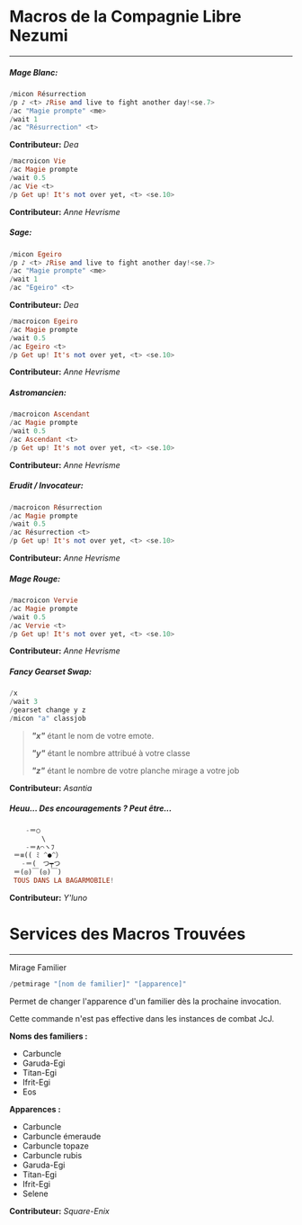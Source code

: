 # Macros de la Compagnie Libre Nezumi

------

##### Mage Blanc:

```haskell
/micon Résurrection
/p ♪ <t> ♪Rise and live to fight another day!<se.7>
/ac "Magie prompte" <me>
/wait 1
/ac "Résurrection" <t>
```

**Contributeur:** *Dea*

```Haskell
/macroicon Vie
/ac Magie prompte
/wait 0.5
/ac Vie <t>
/p Get up! It's not over yet, <t> <se.10>
```

**Contributeur:** *Anne Hevrisme*

##### Sage:

```haskell
/micon Egeiro
/p ♪ <t> ♪Rise and live to fight another day!<se.7>
/ac "Magie prompte" <me>
/wait 1
/ac "Egeiro" <t>
```

**Contributeur:** *Dea*

```haskell
/macroicon Egeiro
/ac Magie prompte
/wait 0.5
/ac Egeiro <t>
/p Get up! It's not over yet, <t> <se.10>
```

**Contributeur:** *Anne Hevrisme*

##### Astromancien:

```haskell
/macroicon Ascendant
/ac Magie prompte
/wait 0.5
/ac Ascendant <t>
/p Get up! It's not over yet, <t> <se.10>
```

**Contributeur:** *Anne Hevrisme*

##### Erudit / Invocateur:

```haskell
/macroicon Résurrection
/ac Magie prompte
/wait 0.5
/ac Résurrection <t>
/p Get up! It's not over yet, <t> <se.10>
```

**Contributeur:** *Anne Hevrisme*

##### Mage Rouge:

```haskell
/macroicon Vervie
/ac Magie prompte
/wait 0.5
/ac Vervie <t>
/p Get up! It's not over yet, <t> <se.10>
```

**Contributeur:** *Anne Hevrisme*

##### Fancy Gearset Swap:

```haskell
/x
/wait 3
/gearset change y z
/micon "a" classjob
```

> ***"x"*** étant le nom de votre emote.
>
> ***"y"*** étant le nombre attribué à votre classe 
>
> ***"z"*** étant le nombre de votre planche mirage a votre job 

**Contributeur:** *Asantia*

##### Heuu... Des encouragements ? Peut être...

```haskell
    -＝○
        \
    -＝∧⌒ヽﾌ
 ＝≡(( ﾐ ^●^）
   -＝(　つ┯つ
 ＝(◎)￣(◎)￣)
 TOUS DANS LA BAGARMOBILE!
```

**Contributeur:** *Y'luno*

# Services des Macros Trouvées

------

Mirage Familier

```haskell
/petmirage "[nom de familier]" "[apparence]"
```

Permet de changer l'apparence d'un familier dès la prochaine invocation.

Cette commande n'est pas effective dans les instances de combat JcJ.

**Noms des familiers :** 

- Carbuncle
- Garuda-Egi
- Titan-Egi
- Ifrit-Egi
- Eos

**Apparences :**

- Carbuncle
- Carbuncle émeraude
- Carbuncle topaze
- Carbuncle rubis
- Garuda-Egi
- Titan-Egi
- Ifrit-Egi
- Selene

**Contributeur:** *Square-Enix*
